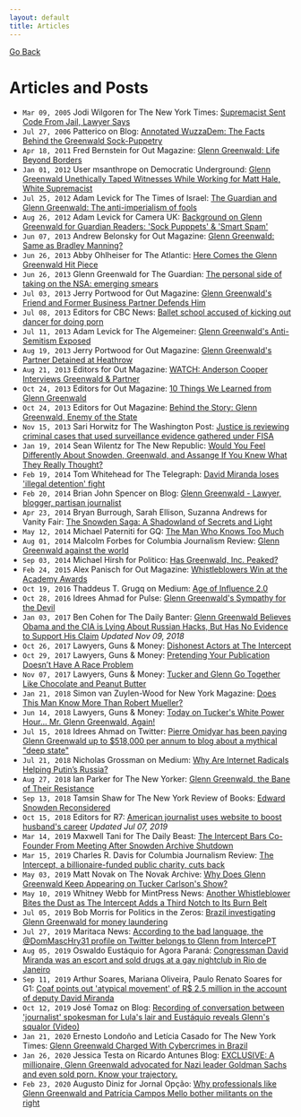 ```yaml
---
layout: default
title: Articles
---
```


[Go Back](index.md)

# Articles and Posts

- ``Mar 09, 2005`` Jodi Wilgoren for The New York Times: [Supremacist Sent Code From Jail, Lawyer Says](https://www.nytimes.com/2005/03/09/us/supremacist-sent-code-from-jail-lawyer-says.html)
- ``Jul 27, 2006`` Patterico on Blog: [Annotated WuzzaDem: The Facts Behind the Greenwald Sock-Puppetry](http://patterico.com/2006/07/27/annotated-wuzzadem-the-facts-behind-the-greenwald-sock-puppetry/)
- ``Apr 18, 2011`` Fred Bernstein for Out Magazine: [Glenn Greenwald: Life Beyond Borders](https://www.out.com/news-commentary/2011/04/18/glenn-greenwald-life-beyond-borders)
- ``Jan 01, 2012`` User msanthrope on Democratic Underground: [Glenn Greenwald Unethically Taped Witnesses While Working for Matt Hale, White Supremacist](https://upload.democraticunderground.com/1002101211)
- ``Jul 25, 2012`` Adam Levick for The Times of Israel: [The Guardian and Glenn Greenwald: The anti-imperialism of fools](https://blogs.timesofisrael.com/the-guardian-and-glenn-greenwald-the-anti-imperialism-of-fools/)
- ``Aug 26, 2012`` Adam Levick for Camera UK: [Background on Glenn Greenwald for Guardian Readers: 'Sock Pupppets' & 'Smart Spam'](https://camera-uk.org/2012/08/26/background-on-glenn-greenwald-for-guardian-readers-sock-puppets-smart-spam/)
- ``Jun 07, 2013`` Andrew Belonsky for Out Magazine: [Glenn Greenwald: Same as Bradley Manning?](https://www.out.com/entertainment/popnography/2013/06/07/glenn-greenwald-whistleblower-bradley-manning)
- ``Jun 26, 2013`` Abby Ohlheiser for The Atlantic: [Here Comes the Glenn Greenwald Hit Piece](https://www.theatlantic.com/national/archive/2013/06/here-comes-glenn-greenwald-hit-piece/313861/)
- ``Jun 26, 2013`` Glenn Greenwald for The Guardian: [The personal side of taking on the NSA: emerging smears](https://www.theguardian.com/commentisfree/2013/jun/26/nsa-revelations-response-to-smears)
- ``Jul 03, 2013`` Jerry Portwood for Out Magazine: [Glenn Greenwald's Friend and Former Business Partner Defends Him](https://www.out.com/entertainment/popnography/2013/07/03/glenn-greenwald-former-lover-porn-jake-jaxson-jason-buchtel)
- ``Jul 08, 2013`` Editors for CBC News: [Ballet school accused of kicking out dancer for doing porn](https://www.cbc.ca/news/canada/manitoba/ballet-school-accused-of-kicking-out-dancer-for-doing-porn-1.1329099)
- ``Jul 11, 2013`` Adam Levick for The Algemeiner: [Glenn Greenwald's Anti-Semitism Exposed](https://www.algemeiner.com/2013/07/11/glenn-greenwalds-anti-semitism-exposed/)
- ``Aug 19, 2013`` Jerry Portwood for Out Magazine: [Glenn Greenwald's Partner Detained at Heathrow](https://www.out.com/news-opinion/2013/08/19/glenn-greenwalds-partner-detained-heathrow)
- ``Aug 21, 2013`` Editors for Out Magazine: [WATCH: Anderson Cooper Interviews Greenwald & Partner](https://www.out.com/entertainment/popnography/2013/08/21/watch-anderson-cooper-interviews-glenn-greenwald-david-miranda)
- ``Oct 24, 2013`` Editors for Out Magazine: [10 Things We Learned from Glenn Greenwald](https://www.out.com/glenn-greenwald/2013/10/24/10-things-we-learned-glenn-greenwald)
- ``Oct 24, 2013`` Editors for Out Magazine: [Behind the Story: Glenn Greenwald, Enemy of the State](https://www.out.com/news-opinion/2013/10/24/behind-story-glenn-greenwald-enemy-state)
- ``Nov 15, 2013`` Sari Horwitz for The Washington Post: [Justice is reviewing criminal cases that used surveillance evidence gathered under FISA](https://www.washingtonpost.com/world/national-security/justice-reviewing-criminal-cases-that-used-evidence-gathered-under-fisa-act/2013/11/15/0aea6420-4e0d-11e3-9890-a1e0997fb0c0_story.html)
- ``Jan 19, 2014`` Sean Wilentz for The New Republic: [Would You Feel Differently About Snowden, Greenwald, and Assange If You Knew What They Really Thought?](https://newrepublic.com/article/116253/edward-snowden-glenn-greenwald-julian-assange-what-they-believe)
- ``Feb 19, 2014`` Tom Whitehead for The Telegraph: [David Miranda loses 'illegal detention' fight](https://www.telegraph.co.uk/news/uknews/terrorism-in-the-uk/10648338/David-Miranda-loses-illegal-detention-fight.html)
- ``Feb 20, 2014`` Brian John Spencer on Blog: [Glenn Greenwald - Lawyer, blogger, partisan journalist](http://brianjohnspencer.blogspot.com/2014/02/glenn-greenwald-lawyer-blogger-partisan.html)
- ``Apr 23, 2014`` Bryan Burrough, Sarah Ellison, Suzanna Andrews for Vanity Fair: [The Snowden Saga: A Shadowland of Secrets and Light](https://www.vanityfair.com/news/politics/2014/05/edward-snowden-politics-interview)
- ``May 12, 2014`` Michael Paterniti for GQ: [The Man Who Knows Too Much](https://www.gq.com/story/glenn-greenwald-edward-snowden-no-place-to-hide)
- ``Aug 01, 2014`` Malcolm Forbes for Columbia Journalism Review: [Glenn Greenwald against the world](https://archives.cjr.org/critical_eye/glenn_greenwald_against_the_wo.php)
- ``Sep 03, 2014`` Michael Hirsh for Politico: [Has Greenwald, Inc. Peaked?](https://www.politico.com/magazine/story/2014/09/glenn-greenwald-inc-peaked-110576)
- ``Feb 24, 2015`` Alex Panisch for Out Magazine: [Whistleblowers Win at the Academy Awards](https://www.out.com/popnography/2015/2/24/why-whistleblowers-winning-academy-awards-matters)
- ``Oct 19, 2016`` Thaddeus T. Grugq on Medium: [Age of Influence 2.0](https://medium.com/@thegrugq/agent-of-influence-2-0-e1f20bed4aec)
- ``Oct 28, 2016`` Idrees Ahmad for Pulse: [Glenn Greenwald's Sympathy for the Devil](https://pulsemedia.org/2016/10/28/sympathy-for-the-devil-exorcising-greenwald-and-assad/)
- ``Jan 03, 2017`` Ben Cohen for The Daily Banter: [Glenn Greenwald Believes Obama and the CIA is Lying About Russian Hacks, But Has No Evidence to Support His Claim](https://thedailybanter.com/2017/01/03/glenn-greenwald-obama-russian-hacks/) _Updated Nov 09, 2018_
- ``Oct 26, 2017`` Lawyers, Guns & Money: [Dishonest Actors at The Intercept](https://www.lawyersgunsmoneyblog.com/2017/10/dishonest-actors-intercept)
- ``Oct 29, 2017`` Lawyers, Guns & Money: [Pretending Your Publication Doesn’t Have A Race Problem](https://www.lawyersgunsmoneyblog.com/2017/10/intercept-the-root-fight)
- ``Nov 07, 2017`` Lawyers, Guns & Money: [Tucker and Glenn Go Together Like Chocolate and Peanut Butter](https://www.lawyersgunsmoneyblog.com/2017/11/tucker-glenn-go-together-like-chocolate-peanut-butter)
- ``Jan 21, 2018`` Simon van Zuylen-Wood for New York Magazine: [Does This Man Know More Than Robert Mueller?](https://nymag.com/intelligencer/2018/01/glenn-greenwald-russia-investigation.html)
- ``Jun 14, 2018`` Lawyers, Guns & Money: [Today on Tucker's White Power Hour… Mr. Glenn Greenwald, Again!](https://www.lawyersgunsmoneyblog.com/2018/06/today-tuckers-white-power-hour-mr-glenn-greenwald)
- ``Jul 15, 2018`` Idrees Ahmad on Twitter: [Pierre Omidyar has been paying Glenn Greenwald up to $518,000 per annum to blog about a mythical "deep state"](https://threader.app/thread/1018533571689099265)
- ``Jul 21, 2018`` Nicholas Grossman on Medium: [Why Are Internet Radicals Helping Putin’s Russia?](https://arcdigital.media/why-are-internet-radicals-helping-putins-russia-6ff2978b172e)
- ``Aug 27, 2018`` Ian Parker for The New Yorker: [Glenn Greenwald, the Bane of Their Resistance](https://www.newyorker.com/magazine/2018/09/03/glenn-greenwald-the-bane-of-their-resistance)
- ``Sep 13, 2018`` Tamsin Shaw for The New York Review of Books: [Edward Snowden Reconsidered](https://www.nybooks.com/daily/2018/09/13/edward-snowden-reconsidered/)
- ``Oct 15, 2018`` Editors for R7: [American journalist uses website to boost husband's career](https://noticias.r7.com/eleicoes-2018/jornalista-americano-usa-site-para-alavancar-carreira-do-marido-09072019) _Updated Jul 07, 2019_
- ``Mar 14, 2019`` Maxwell Tani for The Daily Beast: [The Intercept Bars Co-Founder From Meeting After Snowden Archive Shutdown](https://www.thedailybeast.com/laura-poitras-co-founder-of-the-intercept-barred-from-company-meeting-after-snowden-archive-shutdown)
- ``Mar 15, 2019`` Charles R. Davis for Columbia Journalism Review: [The Intercept, a billionaire-funded public charity, cuts back](https://www.cjr.org/business_of_news/layoffs-the-intercept.php)
- ``May 03, 2019`` Matt Novak on The Novak Archive: [Why Does Glenn Greenwald Keep Appearing on Tucker Carlson's Show?](https://www.novakarchive.com/foias/2019/4/20/why-does-glenn-greenwald-keep-going-on-tucker-carlsons-show)
- ``May 10, 2019`` Whitney Webb for MintPress News: [Another Whistleblower Bites the Dust as The Intercept Adds a Third Notch to Its Burn Belt](https://www.mintpressnews.com/daniel-hale-another-whistleblower-bites-the-dust-as-the-intercept-adds-a-third-notch-to-its-burn-belt/258386/)
- ``Jul 05, 2019`` Bob Morris for Politics in the Zeros: [Brazil investigating Glenn Greenwald for money laundering](https://polizeros.com/2019/07/05/brazil-investigating-glenn-greenwald-for-money-laundering/)
- ``Jul 27, 2019`` Maritaca News: [According to the bad language, the @DomMascHry31 profile on Twitter belongs to Glenn from IntercePT](https://maritaca-news.blogspot.com/2019/07/segundo-as-mas-linguas-o-perfil.html)
- ``Aug 05, 2019`` Oswaldo Eustáquio for Agora Paraná: [Congressman David Miranda was an escort and sold drugs at a gay nightclub in Rio de Janeiro](https://web.archive.org/web/20191210044025/http://www.agoraparana.com.br/noticia/deputado-david-miranda-era-garoto-de-programa-e-vendia-drogas-em-boate-gay-no-rio-de-janeiro)
- ``Sep 11, 2019`` Arthur Soares, Mariana Oliveira, Paulo Renato Soares for G1: [Coaf points out 'atypical movement' of R$ 2.5 million in the account of deputy David Miranda](https://g1.globo.com/rj/rio-de-janeiro/noticia/2019/09/11/coaf-aponta-movimentacao-atipica-de-r-25-milhoes-em-conta-do-deputado-federal-david-miranda.ghtml)
- ``Oct 12, 2019`` José Tomaz on Blog: [Recording of conversation between 'journalist' spokesman for Lula's lair and Eustáquio reveals Glenn's squalor (Video)](https://rota2014.blogspot.com/2019/10/gravacao-de-conversa-entre-jornalistas.html)
- ``Jan 21, 2020`` Ernesto Londoño and Letícia Casado for The New York Times: [Glenn Greenwald Charged With Cybercrimes in Brazil](https://www.nytimes.com/2020/01/21/world/americas/glenn-greenwald-brazil-cybercrimes.html)
- ``Jan 26, 2020`` Jessica Testa on Ricardo Antunes Blog: [EXCLUSIVE: A millionaire, Glenn Greenwald advocated for Nazi leader Goldman Sachs and even sold porn. Know your trajectory.](https://ricardoantunes.com.br/exclusivo-milionario-glenn-greenwald-advogou-para-lider-nazista-goldman-sachs-e-vendeu-ate-filme-porno-conheca-sua-trajetoria/)
- ``Feb 23, 2020`` Augusto Diniz for Jornal Opção: [Why professionals like Glenn Greenwald and Patrícia Campos Mello bother militants on the right](https://www.jornalopcao.com.br/colunas-e-blogs/conexao/por-que-profissionais-como-glenn-greenwald-e-patricia-campos-mello-incomodam-tanto-militantes-da-direita-237490/)

<!--

# Glenn Blogs

- ``2005 to 2007`` Glenn Greenwald on Blogger: [Unclaimed Territory](http://glenngreenwald.blogspot.com/)
- ``2006 to 2014`` Glenn Greenwald on Blogger: [UT Documents](http://utdocuments.blogspot.com/)
- ``Aug 04, 2010`` Glenn Greenwald on Blogger: [Cato Surveillance Draft](http://surveillancedraft.blogspot.com/)

# Twitter Media

- ``Jul 16, 2019`` [@telesurenglish](https://twitter.com/telesurenglish/status/1151144461738446848)
- ``Sep 07, 2019`` [@BetterCallGlenn](https://twitter.com/BetterCallGlenn/status/1170428093451968515)
- ``Sep 08, 2019`` [@BetterCallGlenn](https://twitter.com/BetterCallGlenn/status/1170885067654258688)
- ``Sep 13, 2019`` [@BetterCallGlenn](https://twitter.com/BetterCallGlenn/status/1172647150414548994)
- ``Sep 13, 2019`` [@BetterCallGlenn](https://twitter.com/BetterCallGlenn/status/1172647541432705025)
- ``Sep 21, 2019`` [@BetterCallGlenn](https://twitter.com/BetterCallGlenn/status/1175614711095812096)
- ``Sep 28, 2019`` [@BetterCallGlenn](https://twitter.com/BetterCallGlenn/status/1178081438874439681)
- ``Sep 28, 2019`` [@BetterCallGlenn](https://twitter.com/BetterCallGlenn/status/1178082160579895296)
- ``Oct 11, 2019`` [@BetterCallGlenn](https://twitter.com/BetterCallGlenn/status/1182697773445066758)
- ``Nov 07, 2019`` [@BetterCallGlenn](https://twitter.com/BetterCallGlenn/status/1192527000084328448)
- ``Nov 07, 2019`` [@frankmpj_27](https://twitter.com/frankmpj_27/status/1192527387340288001)
- ``Dec 03, 2019`` [@BetterCallGlenn](https://twitter.com/BetterCallGlenn/status/1201899823416381440)
- ``Dec 03, 2019`` [@BetterCallGlenn](https://twitter.com/BetterCallGlenn/status/1201900921367740416)
- ``Dec 03, 2019`` [@BetterCallGlenn](https://twitter.com/BetterCallGlenn/status/1201923240131739654)
- ``Dec 03, 2019`` [@BetterCallGlenn](https://twitter.com/BetterCallGlenn/status/1201923855360647168)

-->
